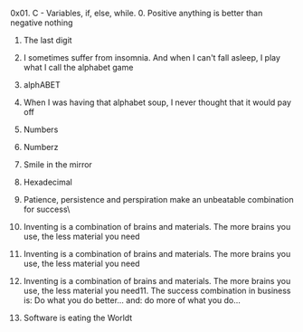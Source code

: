 0x01. C - Variables, if, else, while.
0. Positive anything is better than negative nothing
1. The last digit
2. I sometimes suffer from insomnia. And when I can't fall asleep, I play what I call the alphabet game
3. alphABET
4. When I was having that alphabet soup, I never thought that it would pay off
5. Numbers
6. Numberz
7. Smile in the mirror
8. Hexadecimal
9. Patience, persistence and perspiration make an unbeatable combination for success\
10. Inventing is a combination of brains and materials. The more brains you use, the less material you need

10. Inventing is a combination of brains and materials. The more brains you use, the less material you need
10. Inventing is a combination of brains and materials. The more brains you use, the less material you need11. The success combination in business is: Do what you do better... and: do more of what you do...

12. Software is eating the Worldt
